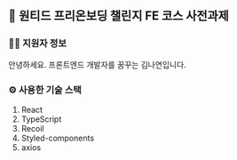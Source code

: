 ## 🎯 원티드 프리온보딩 챌린지 FE 코스 사전과제

### 👩‍💻 지원자 정보

안녕하세요. 프론트엔드 개발자를 꿈꾸는 김나연입니다.

### ⚙️ 사용한 기술 스택

1. React
2. TypeScript
3. Recoil
4. Styled-components
5. axios
